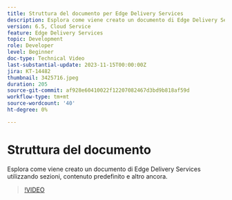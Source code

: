 ```yaml
---
title: Struttura del documento per Edge Delivery Services
description: Esplora come viene creato un documento di Edge Delivery Services utilizzando sezioni, contenuto predefinito e altro ancora.
version: 6.5, Cloud Service
feature: Edge Delivery Services
topic: Development
role: Developer
level: Beginner
doc-type: Technical Video
last-substantial-update: 2023-11-15T00:00:00Z
jira: KT-14482
thumbnail: 3425716.jpeg
duration: 205
source-git-commit: af928e60410022f12207082467d3bd9b818af59d
workflow-type: tm+mt
source-wordcount: '40'
ht-degree: 0%

---
```



# Struttura del documento

Esplora come viene creato un documento di Edge Delivery Services utilizzando sezioni, contenuto predefinito e altro ancora.

>[!VIDEO](https://video.tv.adobe.com/v/3425716/?learn=on)
